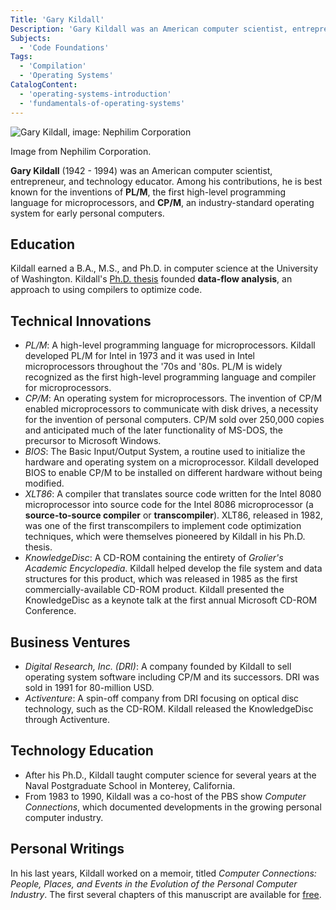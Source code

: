 ```yaml
---
Title: 'Gary Kildall'
Description: 'Gary Kildall was an American computer scientist, entrepreneur, and technology educator who did pioneering work on operating systems and compilers.'
Subjects:
  - 'Code Foundations'
Tags:
  - 'Compilation'
  - 'Operating Systems'
CatalogContent:
  - 'operating-systems-introduction'
  - 'fundamentals-of-operating-systems'
---
```


![Gary Kildall, image: Nephilim Corporation](https://raw.githubusercontent.com/Codecademy/docs/main/media/gary-kildall)

Image from Nephilim Corporation.

**Gary Kildall** (1942 - 1994) was an American computer scientist, entrepreneur, and technology educator. Among his contributions, he is best known for the inventions of **PL/M**, the first high-level programming language for microprocessors, and **CP/M**, an industry-standard operating system for early personal computers.

## Education

Kildall earned a B.A., M.S., and Ph.D. in computer science at the University of Washington. Kildall's [Ph.D. thesis](https://dl.acm.org/doi/10.5555/906224) founded **data-flow analysis**, an approach to using compilers to optimize code.

## Technical Innovations

- *PL/M*: A high-level programming language for microprocessors. Kildall developed PL/M for Intel in 1973 and it was used in Intel microprocessors throughout the '70s and '80s. PL/M is widely recognized as the first high-level programming language and compiler for microprocessors.
- *CP/M*: An operating system for microprocessors. The invention of CP/M enabled microprocessors to communicate with disk drives, a necessity for the invention of personal computers. CP/M sold over 250,000 copies and anticipated much of the later functionality of MS-DOS, the precursor to Microsoft Windows.
- *BIOS*: The Basic Input/Output System, a routine used to initialize the hardware and operating system on a microprocessor. Kildall developed BIOS to enable CP/M to be installed on different hardware without being modified.
- *XLT86*: A compiler that translates source code written for the Intel 8080 microprocessor into source code for the Intel 8086 microprocessor (a **source-to-source compiler** or **transcompiler**). XLT86, released in 1982, was one of the first transcompilers to implement code optimization techniques, which were themselves pioneered by Kildall in his Ph.D. thesis.
- *KnowledgeDisc*: A CD-ROM containing the entirety of *Grolier's Academic Encyclopedia*. Kildall helped develop the file system and data structures for this product, which was released in 1985 as the first commercially-available CD-ROM product. Kildall presented the KnowledgeDisc as a keynote talk at the first annual Microsoft CD-ROM Conference.

## Business Ventures

- *Digital Research, Inc. (DRI)*: A company founded by Kildall to sell operating system software including CP/M and its successors. DRI was sold in 1991 for 80-million USD.
- *Activenture*: A spin-off company from DRI focusing on optical disc technology, such as the CD-ROM. Kildall released the KnowledgeDisc through Activenture.

## Technology Education

- After his Ph.D., Kildall taught computer science for several years at the Naval Postgraduate School in Monterey, California.
- From 1983 to 1990, Kildall was a co-host of the PBS show *Computer Connections*, which documented developments in the growing personal computer industry.

## Personal Writings

In his last years, Kildall worked on a memoir, titled *Computer Connections: People, Places, and Events in the Evolution of the Personal Computer Industry*. The first several chapters of this manuscript are available for [free](https://computerhistory.org/blogs/computer-history-museum-license-agreement-for-the-kildall-manuscript/).